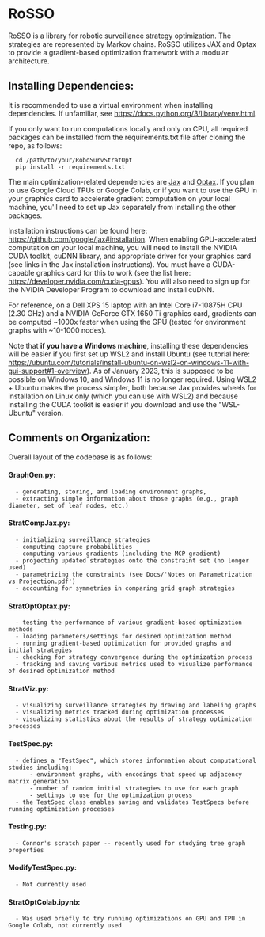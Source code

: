 # RoSSO
RoSSO is a library for robotic surveillance strategy optimization. The strategies are represented by Markov chains. RoSSO utilizes JAX and Optax to provide a gradient-based optimization framework with a modular architecture. 

## Installing Dependencies:
It is recommended to use a virtual environment when installing dependencies. If unfamiliar, see https://docs.python.org/3/library/venv.html.

If you only want to run computations locally and only on CPU, all required packages can be installed from the requirements.txt file after cloning the repo, as follows: 

      cd /path/to/your/RoboSurvStratOpt
      pip install -r requirements.txt

The main optimization-related dependencies are [Jax](https://jax.readthedocs.io/en/latest/index.html) and [Optax](https://optax.readthedocs.io/en/latest/). If you plan to use Google Cloud TPUs or Google Colab, or if you want to use the GPU in your graphics card to accelerate gradient computation on your local machine, you'll need to set up Jax separately from installing the other packages.  

Installation instructions can be found here: https://github.com/google/jax#installation. When enabling GPU-accelerated computation on your local machine, you will need to install the NVIDIA CUDA toolkit, cuDNN library, and appropriate driver for your graphics card (see links in the Jax installation instructions). You must have a CUDA-capable graphics card for this to work (see the list here: https://developer.nvidia.com/cuda-gpus). You will also need to sign up for the NVIDIA Developer Program to download and install cuDNN. 

For reference, on a Dell XPS 15 laptop with an Intel Core i7-10875H CPU (2.30 GHz) and a NVIDIA GeForce GTX 1650 Ti graphics card, gradients can be computed ~1000x faster when using the GPU (tested for environment graphs with ~10-1000 nodes).

Note that **if you have a Windows machine**, installing these dependencies will be easier if you first set up WSL2 and install Ubuntu (see tutorial here: https://ubuntu.com/tutorials/install-ubuntu-on-wsl2-on-windows-11-with-gui-support#1-overview). As of January 2023, this is supposed to be possible on Windows 10, and Windows 11 is no longer required. Using WSL2 + Ubuntu makes the process simpler, both because Jax provides wheels for installation on Linux only (which you can use with WSL2) and because installing the CUDA toolkit is easier if you download and use the "WSL-Ubuntu" version.

## Comments on Organization:
Overall layout of the codebase is as follows:
#### GraphGen.py: 
      - generating, storing, and loading environment graphs, 
      - extracting simple information about those graphs (e.g., graph diameter, set of leaf nodes, etc.) 
#### StratCompJax.py:
      - initializing surveillance strategies 
      - computing capture probabilities 
      - computing various gradients (including the MCP gradient) 
      - projecting updated strategies onto the constraint set (no longer used) 
      - parametrizing the constraints (see Docs/'Notes on Parametrization vs Projection.pdf')
      - accounting for symmetries in comparing grid graph strategies 
#### StratOptOptax.py: 
      - testing the performance of various gradient-based optimization methods 
      - loading parameters/settings for desired optimization method 
      - running gradient-based optimization for provided graphs and initial strategies 
      - checking for strategy convergence during the optimization process 
      - tracking and saving various metrics used to visualize performance of desired optimization method 
#### StratViz.py: 
      - visualizing surveillance strategies by drawing and labeling graphs 
      - visualizing metrics tracked during optimization processes 
      - visualizing statistics about the results of strategy optimization processes 
#### TestSpec.py:
      - defines a "TestSpec", which stores information about computational studies including: 
          - environment graphs, with encodings that speed up adjacency matrix generation 
          - number of random initial strategies to use for each graph 
          - settings to use for the optimization process 
      - the TestSpec class enables saving and validates TestSpecs before running optimization processes 
#### Testing.py: 
      - Connor's scratch paper -- recently used for studying tree graph properties
#### ModifyTestSpec.py:
      - Not currently used
#### StratOptColab.ipynb:
      - Was used briefly to try running optimizations on GPU and TPU in Google Colab, not currently used
